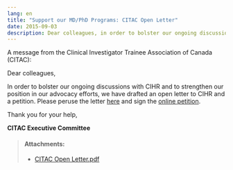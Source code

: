 ```yaml
---
lang: en
title: "Support our MD/PhD Programs: CITAC Open Letter"
date: 2015-09-03
description: Dear colleagues, in order to bolster our ongoing discussions with CIHR and to strengthen our position in our advocacy efforts, we have drafted an open letter to CIHR and a petition. Please peruse the letter and sign the online petition.
---
```


A message from the Clinical Investigator Trainee Association of Canada (CITAC):

Dear colleagues,

In order to bolster our ongoing discussions with CIHR and to strengthen our position in our advocacy efforts, we have drafted an open letter to CIHR and a petition. Please peruse the letter [here](/files/updates/CITAC%20Open%20Letter.pdf) and sign the [online petition](https://docs.google.com/forms/d/1zyZYis2OAeZ8rWbmlssaVn3P3ArFS-nO2hkAIP9IUik/viewform).

Thank you for your help,

**CITAC Executive Committee**

> #### **Attachments:**
> - [CITAC Open Letter.pdf](/files/updates/CITAC%20Open%20Letter.pdf)


